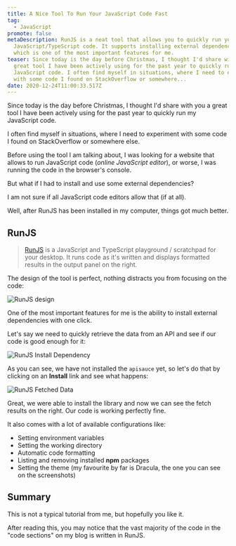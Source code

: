 ```yaml
---
title: A Nice Tool To Run Your JavaScript Code Fast
tag:
  - JavaScript
promote: false
metaDescription: RunJS is a neat tool that allows you to quickly run your
  JavaScript/TypeScript code. It supports installing external dependencies,
  which is one of the most important features for me.
teaser: Since today is the day before Christmas, I thought I'd share with you a
  great tool I have been actively using for the past year to quickly run my
  JavaScript code. I often find myself in situations, where I need to experiment
  with some code I found on StackOverflow or somewhere...
date: 2020-12-24T11:00:33.517Z
---
```

Since today is the day before Christmas, I thought I'd share with you a great tool I have been actively using for the past year to quickly run my JavaScript code.

I often find myself in situations, where I need to experiment with some code I found on StackOverflow or somewhere else.

Before using the tool I am talking about, I was looking for a website that allows to run JavaScript code (*online JavaScript editor*), or worse, I was running the code in the browser's console.

But what if I had to install and use some external dependencies?

I am not sure if all JavaScript code editors allow that (if at all).

Well, after RunJS has been installed in my computer, things got much better.

## RunJS

> [RunJS](https://runjs.dev/) is a JavaScript and TypeScript playground / scratchpad for your desktop. It runs code as it's written and displays formatted results in the output panel on the right.

The design of the tool is perfect, nothing distracts you from focusing on the code:

![RunJS design](/img/screenshot-2020-12-24-at-12.12.44.png "RunJS design")

One of the most important features for me is the ability to install external dependencies with one click.

Let's say we need to quickly retrieve the data from an API and see if our code is good enough for it:

![RunJS Install Dependency](/img/screenshot-2020-12-24-at-12.23.38.png "RunJS Install Dependency")

As you can see, we have not installed the `apisauce` yet, so let's do that by clicking on an **Install** link and see what happens:

![RunJS Fetched Data](/img/screenshot-2020-12-24-at-12.24.13.png "RunJS Fetched Data")

Great, we were able to install the library and now we can see the fetch results on the right. Our code is working perfectly fine.

It also comes with a lot of available configurations like:

* Setting environment variables
* Setting the working directory
* Automatic code formatting
* Listing and removing installed **npm** packages
* Setting the theme (my favourite by far is Dracula, the one you can see on the screenshots)

## Summary

This is not a typical tutorial from me, but hopefully you like it.

After reading this, you may notice that the vast majority of the code in the "code sections" on my blog is written in RunJS.